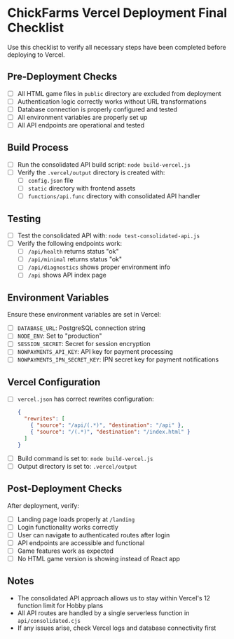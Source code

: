# ChickFarms Vercel Deployment Final Checklist

Use this checklist to verify all necessary steps have been completed before deploying to Vercel.

## Pre-Deployment Checks

- [ ] All HTML game files in `public` directory are excluded from deployment
- [ ] Authentication logic correctly works without URL transformations
- [ ] Database connection is properly configured and tested
- [ ] All environment variables are properly set up
- [ ] All API endpoints are operational and tested

## Build Process

- [ ] Run the consolidated API build script: `node build-vercel.js`
- [ ] Verify the `.vercel/output` directory is created with:
  - [ ] `config.json` file
  - [ ] `static` directory with frontend assets
  - [ ] `functions/api.func` directory with consolidated API handler

## Testing

- [ ] Test the consolidated API with: `node test-consolidated-api.js`
- [ ] Verify the following endpoints work:
  - [ ] `/api/health` returns status "ok"
  - [ ] `/api/minimal` returns status "ok"
  - [ ] `/api/diagnostics` shows proper environment info
  - [ ] `/api` shows API index page

## Environment Variables

Ensure these environment variables are set in Vercel:

- [ ] `DATABASE_URL`: PostgreSQL connection string
- [ ] `NODE_ENV`: Set to "production"
- [ ] `SESSION_SECRET`: Secret for session encryption
- [ ] `NOWPAYMENTS_API_KEY`: API key for payment processing
- [ ] `NOWPAYMENTS_IPN_SECRET_KEY`: IPN secret key for payment notifications

## Vercel Configuration

- [ ] `vercel.json` has correct rewrites configuration:
  ```json
  {
    "rewrites": [
      { "source": "/api/(.*)", "destination": "/api" },
      { "source": "/(.*)", "destination": "/index.html" }
    ]
  }
  ```
- [ ] Build command is set to: `node build-vercel.js`
- [ ] Output directory is set to: `.vercel/output`

## Post-Deployment Checks

After deployment, verify:

- [ ] Landing page loads properly at `/landing`
- [ ] Login functionality works correctly
- [ ] User can navigate to authenticated routes after login
- [ ] API endpoints are accessible and functional
- [ ] Game features work as expected
- [ ] No HTML game version is showing instead of React app

## Notes

- The consolidated API approach allows us to stay within Vercel's 12 function limit for Hobby plans
- All API routes are handled by a single serverless function in `api/consolidated.cjs`
- If any issues arise, check Vercel logs and database connectivity first